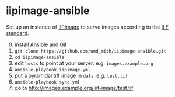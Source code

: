 # iipimage-ansible

Set up an instance of [IIPImage](http://iipimage.sourceforge.net/) to serve
images according to the [IIIF standard](http://iiif.io/).

0. install [Ansible] and [Git]
1. `git clone https://github.com/umd_mith/iipimage-ansible.git`
2. `cd iipimage-ansible`
2. edit `hosts` to point at your server: e.g. `images.example.org`
3. `ansible-playbook iipimage.yml`
4. put a pyramidal tiff image in `data`: e.g. `test.tif`
5. `ansible-playbook sync.yml`
6. go to http://images.example.org/iiif-image/test.tif

[Ansible]: https://www.ansible.com/
[Git]: https://github.com/trevormunoz/automation/tree/master/iiif-server
